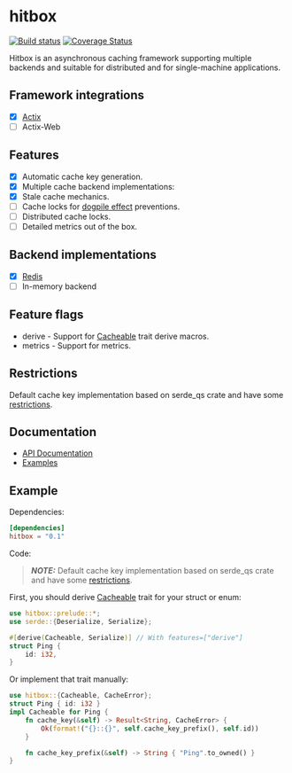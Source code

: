 # hitbox

[![Build status](https://github.com/hit-box/hitbox/actions/workflows/CI.yml/badge.svg)](https://github.com/hit-box/hitbox/actions?query=workflow)
[![Coverage Status](https://codecov.io/gh/hit-box/hitbox/branch/master/graph/badge.svg?token=tgAm8OBLkY)](https://codecov.io/gh/hit-box/hitbox)

Hitbox is an asynchronous caching framework supporting multiple backends and suitable
for distributed and for single-machine applications.

## Framework integrations
- [x] [Actix](https://github.com/hit-box/hitbox/tree/master/hitbox-actix)
- [ ] Actix-Web

 ## Features
 - [x] Automatic cache key generation.
 - [x] Multiple cache backend implementations:
 - [x] Stale cache mechanics.
 - [ ] Cache locks for [dogpile effect] preventions.
 - [ ] Distributed cache locks.
 - [ ] Detailed metrics out of the box.

## Backend implementations
- [x] [Redis](https://github.com/hit-box/hitbox/tree/master/hitbox-backend)
- [ ] In-memory backend

 ## Feature flags
 * derive - Support for [Cacheable] trait derive macros.
 * metrics - Support for metrics.

 ## Restrictions
 Default cache key implementation based on serde_qs crate
 and have some [restrictions](https://docs.rs/serde_qs/latest/serde_qs/#supported-types).

## Documentation
* [API Documentation](https://docs.rs/hitbox/)
* [Examples](https://github.com/hit-box/hitbox/tree/master/examples/examples)

## Example

Dependencies:

```toml
[dependencies]
hitbox = "0.1"
```

Code:

> **_NOTE:_** Default cache key implementation based on serde_qs crate
> and have some [restrictions](https://docs.rs/serde_qs/latest/serde_qs/#supported-types).

First, you should derive [Cacheable] trait for your struct or enum:

```rust
use hitbox::prelude::*;
use serde::{Deserialize, Serialize};

#[derive(Cacheable, Serialize)] // With features=["derive"]
struct Ping {
    id: i32,
}
```
Or implement that trait manually:

```rust
use hitbox::{Cacheable, CacheError};
struct Ping { id: i32 }
impl Cacheable for Ping {
    fn cache_key(&self) -> Result<String, CacheError> {
        Ok(format!("{}::{}", self.cache_key_prefix(), self.id))
    }

    fn cache_key_prefix(&self) -> String { "Ping".to_owned() }
}
```

[Cacheable]: https://docs.rs/hitbox/latest/hitbox/cache/trait.Cacheable.html
[CacheableResponse]: https://docs.rs/hitbox/latest/hitbox/response/trait.CacheableResponse.html
[Backend]: https://docs.rs/hitbox/latest/hitbox/dev/trait.Backend.html
[RedisBackend]: https://docs.rs/hitbox-redis/latest/hitbox_redis/
[hitbox-actix]: https://docs.rs/hitbox-actix/latest/hitbox_actix/
[dogpile effect]: https://www.sobstel.org/blog/preventing-dogpile-effect/